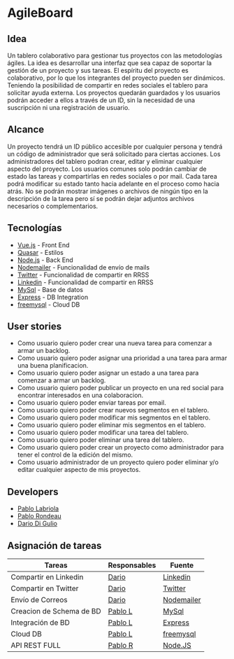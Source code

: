 # AgileBoard

## Idea

Un tablero colaborativo para gestionar tus proyectos con las metodologías ágiles. La idea es desarrollar una interfaz que sea capaz de soportar la gestión de un proyecto y sus tareas. El espíritu del proyecto es colaborativo, por lo que los integrantes del proyecto pueden ser dinámicos. Teniendo la posibilidad de compartir en redes sociales el tablero para solicitar ayuda externa. Los proyectos quedarán guardados y los usuarios podrán acceder a ellos a través de un ID, sin la necesidad de una suscripción ni una registración de usuario.

## Alcance

Un proyecto tendrá un ID público accesible por cualquier persona y tendrá un código de administrador que será solicitado para ciertas acciones.
Los administradores del tablero podran crear, editar y eliminar cualquier aspecto del proyecto.
Los usuarios comunes solo podrán cambiar de estado las tareas y compartirlas en redes sociales o por mail.
Cada tarea podrá modificar su estado tanto hacia adelante en el proceso como hacia atrás.
No se podrán mostrar imágenes o archivos de ningún tipo en la descripción de la tarea pero sí se podrán dejar adjuntos archivos necesarios o complementarios.

## Tecnologías

- [Vue.js](https://vuejs.org/) - Front End
- [Quasar](https://quasar.dev/) - Estilos
- [Node.js](https://nodejs.org/en/) - Back End
- [Nodemailer](https://nodemailer.com/about/) - Funcionalidad de envío de mails
- [Twitter](https://developer.twitter.com/en) - Funcionalidad de compartir en RRSS
- [Linkedin](https://developer.linkedin.com/docs/rest-api) - Funcionalidad de compartir en RRSS
- [MySql](https://www.mysql.com/) - Base de datos
- [Express](https://expressjs.com/es/guide/database-integration.html)  - DB Integration
- [freemysql](https://www.freemysqlhosting.net/) - Cloud DB

## User stories

- Como usuario quiero poder crear una nueva tarea para comenzar a armar un backlog.
- Como usuario quiero poder asignar una prioridad a una tarea para armar una buena planificacion.
- Como usuario quiero poder asignar un estado a una tarea para comenzar a armar un backlog.
- Como usuario quiero poder publicar un proyecto en una red social para encontrar interesados en una colaboracion.
- Como usuario quiero poder enviar tareas por email.
- Como usuario quiero poder crear nuevos segmentos en el tablero.
- Como usuario quiero poder modificar mis segmentos en el tablero.
- Como usuario quiero poder eliminar mis segmentos en el tablero.
- Como usuario quiero poder modificar una tarea del tablero.
- Como usuario quiero poder eliminar una tarea del tablero.
- Como usuario quiero poder crear un proyecto como administrador para tener el control de la edición del mismo.
- Como usuario administrador de un proyecto quiero poder eliminar y/o editar cualquier aspecto de mis proyectos.

## Developers

- [Pablo Labriola](https://github.com/PabloLabriola)
- [Pablo Rondeau](https://github.com/Pablorondeau)
- [Dario Di Gulio](https://github.com/DarioDiGulio)

## Asignación de tareas

|       Tareas              |                Responsables                 |                        Fuente											|
|---------------------------|---------------------------------------------|-------------------------------------------------------------------------|
| Compartir en Linkedin     | [Dario](https://github.com/DarioDiGulio)    | [Linkedin](https://developer.linkedin.com/docs/rest-api)				|
| Compartir en Twitter      | [Dario](https://github.com/DarioDiGulio)    | [Twitter](https://developer.twitter.com/en)								|
| Envío de Correos          | [Dario](https://github.com/DarioDiGulio)    | [Nodemailer](https://nodemailer.com/about/)								|
| Creacion de Schema de BD  | [Pablo L](https://github.com/PabloLabriola) | [MySql](https://www.mysql.com/)											|
| Integración de BD         | [Pablo L](https://github.com/PabloLabriola) | [Express](https://expressjs.com/es/guide/database-integration.html)		|
| Cloud DB        			| [Pablo L](https://github.com/PabloLabriola) | [freemysql](https://www.freemysqlhosting.net/)							|
| API REST FULL    			| [Pablo R](https://github.com/PabloRondeau)  | [Node.JS](https://nodejs.org/es/)							            |
